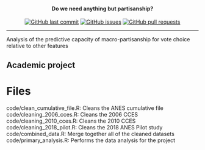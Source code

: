 <h4 align="center">Do we need anything but partisanship?</h4>
<p align="center">
    <a href="https://github.com/DamonCharlesRoberts/macropid_vote_choice/commits/master">
    <img src="https://img.shields.io/github/last-commit/DamonCharlesRoberts/macropid_vote_choice.svg?style=flat-square&logo=github&logoColor=white"
         alt="GitHub last commit"></a>
    <a href="https://github.com/DamonCharlesRoberts/seniority-project/issues">
    <img src="https://img.shields.io/github/issues-raw/DamonCharlesRoberts/macropid_vote_choice.svg?style=flat-square&logo=github&logoColor=white"
         alt="GitHub issues"></a>
    <a href="https://github.com/DamonCharlesRoberts/seniority-project/pulls">
    <img src="https://img.shields.io/github/issues-pr-raw/DamonCharlesRoberts/macropid_vote_choice.svg?style=flat-square&logo=github&logoColor=white"
         alt="GitHub pull requests"></a>
</p>

--- 

Analysis of the predictive capacity of macro-partisanship for vote choice relative to other features
## Academic project

# Files
code/clean_cumulative_file.R: Cleans the ANES cumulative file
code/cleaning_2006_cces.R: Cleans the 2006 CCES
code/cleaning_2010_cces.R: Cleans the 2010 CCES
code/cleaning_2018_pilot.R: Cleans the 2018 ANES Pilot study
code/combined_data.R: Merge together all of the cleaned datasets
code/primary_analysis.R: Performs the data analysis for the project
